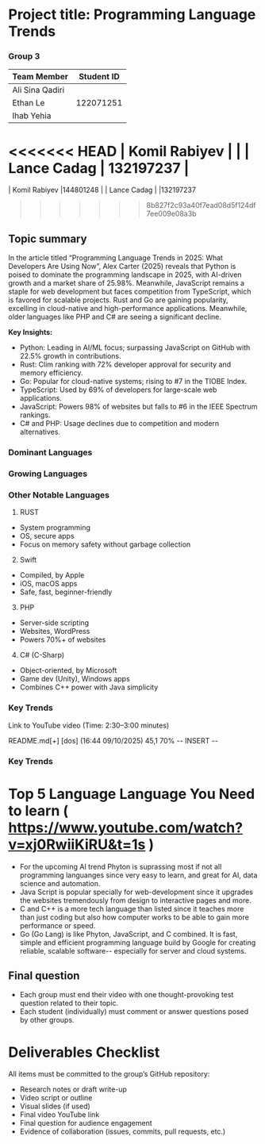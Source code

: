 # Project title: Programming Language Trends
### Group 3
| Team Member | Student ID |
|------|-----|
| Ali Sina Qadiri | |
| Ethan Le | 122071251 |
| Ihab Yehia | |
<<<<<<< HEAD
| Komil Rabiyev | |
| Lance Cadag | 132197237 |
=======
| Komil Rabiyev |144801248 |
| Lance Cadag | |132197237
>>>>>>> 8b827f2c93a40f7ead08d5f124df7ee009e08a3b

## Topic summary

In the article titled “Programming Language Trends in 2025: What Developers Are Using Now”, Alex Carter (2025) reveals that Python is poised to dominate the programming landscape in 2025, with AI-driven growth and a market share of 25.98%. Meanwhile, JavaScript remains a staple for web development but faces competition from TypeScript, which is favored for scalable projects. Rust and Go are gaining popularity, excelling in cloud-native and high-performance applications. Meanwhile, older languages like PHP and C# are seeing a significant decline.

**Key Insights:**
- Python: Leading in AI/ML focus; surpassing JavaScript on GitHub with 22.5% growth in contributions.
- Rust: Clim ranking with 72% developer approval for security and memory efficiency.
- Go: Popular for cloud-native systems; rising to #7 in the TIOBE Index.
- TypeScript: Used by 69% of developers for large-scale web applications.
- JavaScript: Powers 98% of websites but falls to #6 in the IEEE Spectrum rankings.
- C# and PHP: Usage declines due to competition and modern alternatives.

### Dominant Languages
### Growing Languages
### Other Notable Languages

1. RUST
- System programming
- OS, secure apps
- Focus on memory safety without garbage collection

2. Swift
- Compiled, by Apple
- iOS, macOS apps
- Safe, fast, beginner-friendly

3. PHP
- Server-side scripting
- Websites, WordPress
- Powers 70%+ of websites

4. C# (C-Sharp)
- Object-oriented, by Microsoft
- Game dev (Unity), Windows apps
- Combines C++ power with Java simplicity

### Key Trends

Link to YouTube video (Time: 2:30–3:00 minutes)

README.md[+] [dos] (16:44 09/10/2025)                                   45,1 70%
-- INSERT --


### Key Trends


# Top 5 Language Language You Need to learn ( https://www.youtube.com/watch?v=xj0RwiiKiRU&t=1s )
- For the upcoming AI trend Phyton is suprassing most if not all programming languanges since very easy to learn, and great for AI, data science and automation.
- Java Script is popular specially for web-development since it upgrades the websites tremendously from design to interactive pages and more.
- C and C++ is a more tech language than listed since it teaches more than just coding but also how computer works to be able to gain more performance or speed.
- Go (Go Lang) is like Phyton, JavaScript, and C combined. It is fast, simple and efficient programming language build by Google for creating reliable, scalable software-- especially for server and cloud systems.

## Final question
- Each group must end their video with one thought-provoking test question related to their topic.
- Each student (individually) must comment or answer questions posed by other groups.

# Deliverables Checklist
All items must be committed to the group’s GitHub repository:
- Research notes or draft write-up
- Video script or outline
- Visual slides (if used)
- Final video YouTube link
- Final question for audience engagement
- Evidence of collaboration (issues, commits, pull requests, etc.)
